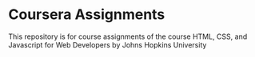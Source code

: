# Coursera Assignments
This repository is for course assignments of the course HTML, CSS, and Javascript for Web Developers by Johns Hopkins University
